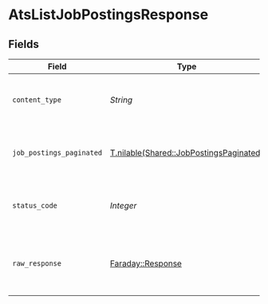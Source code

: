 # AtsListJobPostingsResponse


## Fields

| Field                                                                                  | Type                                                                                   | Required                                                                               | Description                                                                            |
| -------------------------------------------------------------------------------------- | -------------------------------------------------------------------------------------- | -------------------------------------------------------------------------------------- | -------------------------------------------------------------------------------------- |
| `content_type`                                                                         | *String*                                                                               | :heavy_check_mark:                                                                     | HTTP response content type for this operation                                          |
| `job_postings_paginated`                                                               | [T.nilable(Shared::JobPostingsPaginated)](../../models/shared/jobpostingspaginated.md) | :heavy_minus_sign:                                                                     | The list of job postings was retrieved.                                                |
| `status_code`                                                                          | *Integer*                                                                              | :heavy_check_mark:                                                                     | HTTP response status code for this operation                                           |
| `raw_response`                                                                         | [Faraday::Response](https://www.rubydoc.info/gems/faraday/Faraday/Response)            | :heavy_check_mark:                                                                     | Raw HTTP response; suitable for custom response parsing                                |